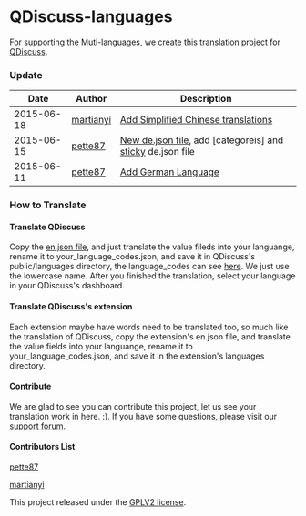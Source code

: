 QDiscuss-languages
====================

For supporting the Muti-languages, we create this  translation  project for [QDiscuss](http://colorvila.com/qdiscuss-plugin/).

### Update

| Date				| Author			| Description											 |
| ----------------- | ----------------- | ------------------------------------------------------ |
| 2015-06-18		| [martianyi](https://github.com/martianyi)			| [Add Simplified Chinese translations](https://github.com/ColorVila/QDiscuss-languanges/commit/60dfdab1ed435165f946d65aa9320b342763f530)			 |
| 2015-06-15		| [pette87](https://github.com/pette87) 			| [New de.json file](https://github.com/ColorVila/QDiscuss-languanges/commit/441cdce143584bbe7931a8a56bf94b1545e587d7), add [categoreis] and [sticky](https://github.com/ColorVila/QDiscuss-languanges/commit/d61b76aa33e8dab906a3a5cf1ae9dbc7c32bc7d2) de.json file 	                     |
| 2015-06-11        | [pette87](https://github.com/pette87)  | [Add German Language](https://github.com/ColorVila/QDiscuss-languanges/commit/a3ca6a5d82f3b90bdd17d7c0e39429ef7f790677)


### How to Translate

#### Translate QDiscuss

Copy the [en.json file](https://github.com/ColorVila/QDiscuss-languanges/blob/master/qdiscuss/en.json), and just translate the value fileds into your languange, rename it to your_language_codes.json, and save it in QDiscuss's public/languages directory, the language_codes can see [here](http://www.sitepoint.com/web-foundations/iso-2-letter-language-codes/). We just use the lowercase name. After you finished the translation, select your language in your QDiscuss's dashboard.

#### Translate QDiscuss's extension

Each extension maybe have words need to be translated too, so much like the translation of QDiscuss, copy the extension's en.json file, and translate the value fields into your languange, rename it to your_language_codes.json, and save it in the extension's  languages directory.

#### Contribute

We are glad to see you can contribute this project, let us see your translation work in here. :). If you have some questions, please visit our [support forum](http://colorvila.com/qdiscuss).

#### Contributors List

[pette87](https://github.com/pette87)

[martianyi](https://github.com/martianyi)

This project released under the [GPLV2 license](https://github.com/ColorVila/QDiscuss-languanges/blob/master/license.txt).

